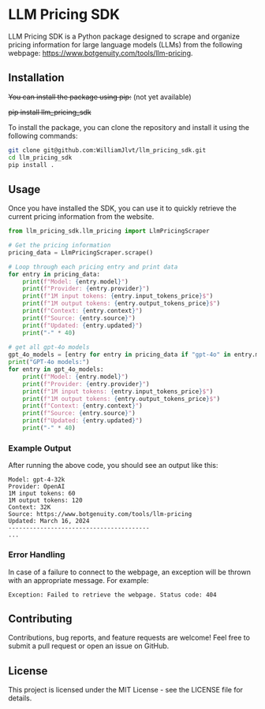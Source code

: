 # LLM Pricing SDK
LLM Pricing SDK is a Python package designed to scrape and organize pricing information for large language models (LLMs) from the following webpage: https://www.botgenuity.com/tools/llm-pricing.

## Installation
~~You can install the package using pip:~~ (not yet available)

~~pip install llm_pricing_sdk~~

To install the package, you can clone the repository and install it using the following commands:
```bash
git clone git@github.com:WilliamJlvt/llm_pricing_sdk.git
cd llm_pricing_sdk
pip install .
```


## Usage
Once you have installed the SDK, you can use it to quickly retrieve the current pricing information from the website.
```python
from llm_pricing_sdk.llm_pricing import LlmPricingScraper

# Get the pricing information
pricing_data = LlmPricingScraper.scrape()

# Loop through each pricing entry and print data
for entry in pricing_data:
    print(f"Model: {entry.model}")
    print(f"Provider: {entry.provider}")
    print(f"1M input tokens: {entry.input_tokens_price}$")
    print(f"1M output tokens: {entry.output_tokens_price}$")
    print(f"Context: {entry.context}")
    print(f"Source: {entry.source}")
    print(f"Updated: {entry.updated}")
    print("-" * 40)
    
# get all gpt-4o models
gpt_4o_models = [entry for entry in pricing_data if "gpt-4o" in entry.model.lower()]
print("GPT-4o models:")
for entry in gpt_4o_models:
    print(f"Model: {entry.model}")
    print(f"Provider: {entry.provider}")
    print(f"1M input tokens: {entry.input_tokens_price}$")
    print(f"1M output tokens: {entry.output_tokens_price}$")
    print(f"Context: {entry.context}")
    print(f"Source: {entry.source}")
    print(f"Updated: {entry.updated}")
    print("-" * 40)
```

### Example Output
After running the above code, you should see an output like this:

```
Model: gpt-4-32k
Provider: OpenAI
1M input tokens: 60
1M output tokens: 120
Context: 32K
Source: https://www.botgenuity.com/tools/llm-pricing
Updated: March 16, 2024
----------------------------------------
...
```

### Error Handling
In case of a failure to connect to the webpage, an exception will be thrown with an appropriate message. For example:

```
Exception: Failed to retrieve the webpage. Status code: 404
```

## Contributing
Contributions, bug reports, and feature requests are welcome! Feel free to submit a pull request or open an issue on GitHub.

## License
This project is licensed under the MIT License - see the LICENSE file for details.
